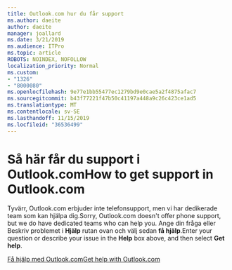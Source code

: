```yaml
---
title: Outlook.com hur du får support
ms.author: daeite
author: daeite
manager: joallard
ms.date: 3/21/2019
ms.audience: ITPro
ms.topic: article
ROBOTS: NOINDEX, NOFOLLOW
localization_priority: Normal
ms.custom:
- "1326"
- "8000080"
ms.openlocfilehash: 9e77e1bb55477ec1279bd9e0cae5a2f4875afac7
ms.sourcegitcommit: b43f77221f47b50c41197a448a9c26c423ce1ad5
ms.translationtype: MT
ms.contentlocale: sv-SE
ms.lasthandoff: 11/15/2019
ms.locfileid: "36536499"
---
```

# <a name="how-to-get-support-in-outlookcom"></a><span data-ttu-id="a079f-102">Så här får du support i Outlook.com</span><span class="sxs-lookup"><span data-stu-id="a079f-102">How to get support in Outlook.com</span></span>

<span data-ttu-id="a079f-103">Tyvärr, Outlook.com erbjuder inte telefonsupport, men vi har dedikerade team som kan hjälpa dig.</span><span class="sxs-lookup"><span data-stu-id="a079f-103">Sorry, Outlook.com doesn't offer phone support, but we do have dedicated teams who can help you.</span></span>
<span data-ttu-id="a079f-104">Ange din fråga eller Beskriv problemet i **Hjälp** rutan ovan och välj sedan **få hjälp**.</span><span class="sxs-lookup"><span data-stu-id="a079f-104">Enter your question or describe your issue in the **Help** box above, and then select **Get help**.</span></span>

[<span data-ttu-id="a079f-105">Få hjälp med Outlook.com</span><span class="sxs-lookup"><span data-stu-id="a079f-105">Get help with Outlook.com</span></span>](https://support.office.com/article/40676ad0-c831-45ac-a023-5be633be798d?wt.mc_id=Office_Outlook_com_Alchemy)
